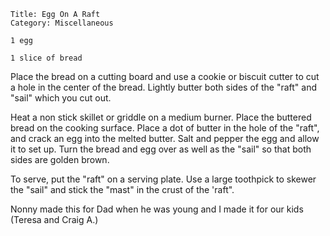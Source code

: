 ~~~ recipe-info
Title: Egg On A Raft
Category: Miscellaneous
~~~

~~~ recipe-ingredients
1 egg

1 slice of bread
~~~

Place the bread on a cutting board and use a cookie or biscuit cutter to cut a hole in the center of
the bread. Lightly butter both sides of the "raft" and "sail" which you cut out.

Heat a non stick skillet or griddle on a medium burner. Place the buttered bread on the cooking
surface. Place a dot of butter in the hole of the "raft", and crack an egg into the melted butter.
Salt and pepper the egg and allow it to set up. Turn the bread and egg over as well as the "sail" so
that both sides are golden brown.

To serve, put the "raft" on a serving plate. Use a large toothpick to skewer the "sail" and stick
the "mast" in the crust of the 'raft".

Nonny made this for Dad when he was young and I made it for our kids (Teresa and Craig A.)
